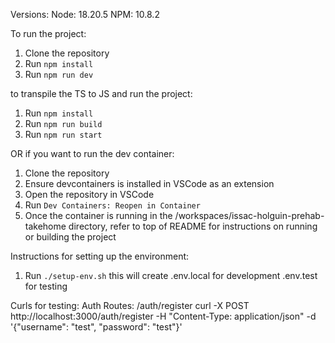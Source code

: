 Versions:
Node: 18.20.5
NPM: 10.8.2

To run the project:

1. Clone the repository
2. Run `npm install`
3. Run `npm run dev`

to transpile the TS to JS and run the project:

1. Run `npm install`
2. Run `npm run build`
3. Run `npm run start`

OR if you want to run the dev container:

1. Clone the repository
2. Ensure devcontainers is installed in VSCode as an extension
3. Open the repository in VSCode
4. Run `Dev Containers: Reopen in Container`
5. Once the container is running in the /workspaces/issac-holguin-prehab-takehome directory, refer to top of README for instructions on running or building the project

Instructions for setting up the environment:

1. Run `./setup-env.sh`
   this will create
   .env.local for development
   .env.test for testing

Curls for testing:
Auth Routes:
/auth/register
curl -X POST http://localhost:3000/auth/register -H "Content-Type: application/json" -d '{"username": "test", "password": "test"}'
